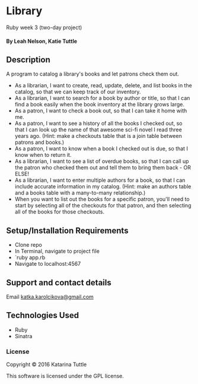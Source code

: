 # Library
Ruby week 3 (two-day project)

#### By Leah Nelson, Katie Tuttle

## Description

A program to catalog a library's books and let patrons check them out.

* As a librarian, I want to create, read, update, delete, and list books in the catalog, so that we can keep track of our inventory.
* As a librarian, I want to search for a book by author or title, so that I can find a book easily when the book inventory at the library grows large.
* As a patron, I want to check a book out, so that I can take it home with me.
* As a patron, I want to see a history of all the books I checked out, so that I can look up the name of that awesome sci-fi novel I read three years ago. (Hint: make a checkouts table that is a join table between patrons and books.)
* As a patron, I want to know when a book I checked out is due, so that I know when to return it.
* As a librarian, I want to see a list of overdue books, so that I can call up the patron who checked them out and tell them to bring them back - OR ELSE!
* As a librarian, I want to enter multiple authors for a book, so that I can include accurate information in my catalog. (Hint: make an authors table and a books table with a many-to-many relationship.)
* When you want to list out the books for a specific patron, you'll need to start by selecting all of the checkouts for that patron, and then selecting all of the books for those checkouts.

## Setup/Installation Requirements

* Clone repo
* In Terminal, navigate to project file
* `ruby app.rb
* Navigate to localhost:4567

## Support and contact details

Email katka.karolcikova@gmail.com

## Technologies Used

* Ruby
* Sinatra

### License

Copyright &copy; 2016 Katarina Tuttle

This software is licensed under the GPL license.
